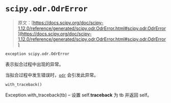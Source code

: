 # `scipy.odr.OdrError`

> 原文：[https://docs.scipy.org/doc/scipy-1.12.0/reference/generated/scipy.odr.OdrError.html#scipy.odr.OdrError](https://docs.scipy.org/doc/scipy-1.12.0/reference/generated/scipy.odr.OdrError.html#scipy.odr.OdrError)

```py
exception scipy.odr.OdrError
```

表示拟合过程中出现的异常。

当拟合过程中发生错误时，[`odr`](odr-function.html#scipy.odr.odr "scipy.odr.odr") 会引发此异常。

```py
with_traceback()
```

Exception.with_traceback(tb) – 设置 self.__traceback__ 为 tb 并返回 self。
